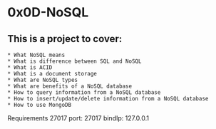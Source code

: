 # 0x0D-NoSQL

## This is a project to cover:

    * What NoSQL means
    * What is difference between SQL and NoSQL
    * What is ACID
    * What is a document storage
    * What are NoSQL types
    * What are benefits of a NoSQL database
    * How to query information from a NoSQL database
    * How to insert/update/delete information from a NoSQL database
    * How to use MongoDB

Requirements
27017
 port: 27017
  bindIp: 127.0.0.1